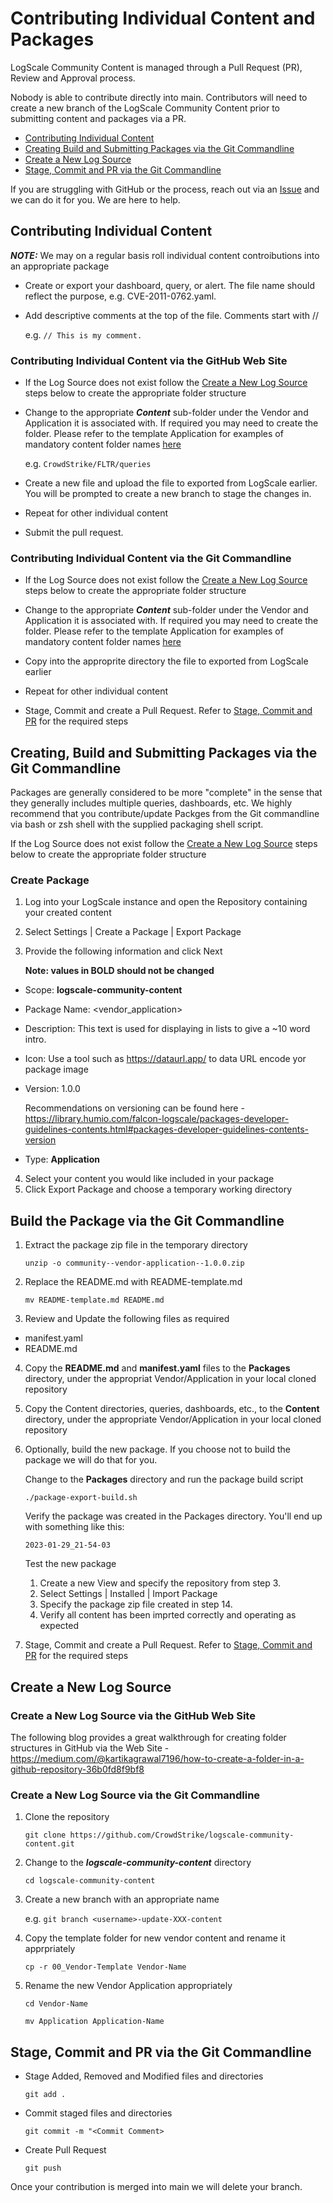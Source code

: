 # Contributing Individual Content and Packages

LogScale Community Content is managed through a Pull Request (PR), Review and Approval process. 

Nobody is able to contribute directly into main. Contributors will need to create a new branch of the LogScale Community Content prior to submitting content and packages via a PR.

+ [Contributing Individual Content](#contributing-individual-content)
+ [Creating Build and Submitting Packages via the Git Commandline](#creating-build-and-submitting-packages-via-the-git-commandline)
+ [Create a New Log Source](#create-a-new-log-source)
+ [Stage, Commit and PR via the Git Commandline](#stage-commit-and-pr-via-the-git-commandline)

If you are struggling with GitHub or the process, reach out via an [Issue](https://github.com/CrowdStrike/logscale-community-content/issues) and we can do it for you. We are here to help.

## Contributing Individual Content

***NOTE:*** We may on a regular basis roll individual content controibutions into an appropriate package

   - Create or export your dashboard, query, or alert. The file name should reflect the purpose, e.g. CVE-2011-0762.yaml.

   - Add descriptive comments at the top of the file. Comments start with // 

      e.g. `// This is my comment.`
      
### Contributing Individual Content via the GitHub Web Site
   - If the Log Source does not exist follow the [Create a New Log Source](#create-a-new-log-source) steps below to create the appropriate folder structure

   - Change to the appropriate ***Content*** sub-folder under the Vendor and Application it is associated with. If required you may need to create the folder. Please refer to the template Application for examples of mandatory content folder names [here](https://github.com/CrowdStrike/logscale-community-content/tree/main/Log-Sources/00_Vendor-Template/Application/Content)

      e.g. `CrowdStrike/FLTR/queries`

   - Create a new file and upload the file to exported from LogScale earlier. You will be prompted to create a new branch to stage the changes in.

   - Repeat for other individual content

   - Submit the pull request.

### Contributing Individual Content via the Git Commandline

   - If the Log Source does not exist follow the [Create a New Log Source](#create-a-new-log-source) steps below to create the appropriate folder structure

  - Change to the appropriate ***Content*** sub-folder under the Vendor and Application it is associated with. If required you may need to create the folder. Please refer to the template Application for examples of mandatory content folder names [here](https://github.com/CrowdStrike/logscale-community-content/tree/main/Log-Sources/00_Vendor-Template/Application/Content)

  - Copy into the approprite directory the file to exported from LogScale earlier
  
  - Repeat for other individual content
  
  - Stage, Commit and create a Pull Request. Refer to [Stage, Commit and PR](#stage-commit-and-pr-via-the-git-commandline) for the required steps

## Creating, Build and Submitting Packages via the Git Commandline
Packages are generally considered to be more "complete" in the sense that they generally includes multiple queries, dashboards, etc. We highly recommend that you contribute/update Packges from the Git commandline via bash or zsh shell with the supplied packaging shell script.

If the Log Source does not exist follow the [Create a New Log Source](#create-a-new-log-source) steps below to create the appropriate folder structure

### Create Package

1. Log into your LogScale instance and open the Repository containing your created content
2. Select Settings | Create a Package | Export Package
3. Provide the following information and click Next
    
    **Note: values in BOLD should not be changed**
  - Scope: **logscale-community-content**
  - Package Name: <vendor_application>
  - Description: This text is used for displaying in lists to give a ~10 word intro.
  - Icon: Use a tool such as https://dataurl.app/ to data URL encode yor package image
  - Version: 1.0.0 
    
    Recommendations on versioning can be found here - https://library.humio.com/falcon-logscale/packages-developer-guidelines-contents.html#packages-developer-guidelines-contents-version
  - Type: **Application**
4. Select your content you would like included in your package
5. Click Export Package and choose a temporary working directory

## Build the Package via the Git Commandline

1. Extract the package zip file in the temporary directory

   `unzip -o community--vendor-application--1.0.0.zip`

2. Replace the README.md with README-template.md

   `mv README-template.md README.md`

3. Review and Update the following files as required
  - manifest.yaml
  - README.md
  
4. Copy the **README.md** and **manifest.yaml** files to the **Packages** directory, under the appropriat Vendor/Application in your local cloned repository

5. Copy the Content directories, queries, dashboards, etc., to the **Content** directory, under the appropriate Vendor/Application in your local cloned repository
   
6. Optionally, build the new package. If you choose not to build the package we will do that for you.

   Change to the **Packages** directory and run the package build script

      `./package-export-build.sh`
    
   Verify the package was created in the Packages directory.  You'll end up with something like this:

      `2023-01-29_21-54-03`
    
   Test the new package

    1. Create a new View and specify the repository from step 3.
    2. Select Settings | Installed | Import Package 
    3. Specify the package zip file created in step 14.
    4. Verify all content has been imprted correctly and operating as expected
   
8. Stage, Commit and create a Pull Request. Refer to [Stage, Commit and PR](#stage-commit-and-pr-via-the-git-commandline) for the required steps

## Create a New Log Source

### Create a New Log Source via the GitHub Web Site

The following blog provides a great walkthrough for creating folder structures in GitHub via the Web Site -
https://medium.com/@kartikagrawal7196/how-to-create-a-folder-in-a-github-repository-36b0fd8f9bf8

### Create a New Log Source via the Git Commandline
1. Clone the repository 

   `git clone https://github.com/CrowdStrike/logscale-community-content.git`
   
2. Change to the ***logscale-community-content*** directory

      `cd logscale-community-content`
   
3. Create a new branch with an appropriate name

   e.g. `git branch <username>-update-XXX-content`

4. Copy the template folder for new vendor content and rename it apprpriately
   
   `cp -r 00_Vendor-Template Vendor-Name`
   
5. Rename the new Vendor Application appropriately
   
   `cd Vendor-Name`
   
   `mv Application Application-Name`

## Stage, Commit and PR via the Git Commandline
- Stage Added, Removed and Modified files and directories

   `git add .`
   
- Commit staged files and directories

   `git commit -m "<Commit Comment>`
 
- Create Pull Request

   `git push`

Once your contribution is merged into main we will delete your branch.
